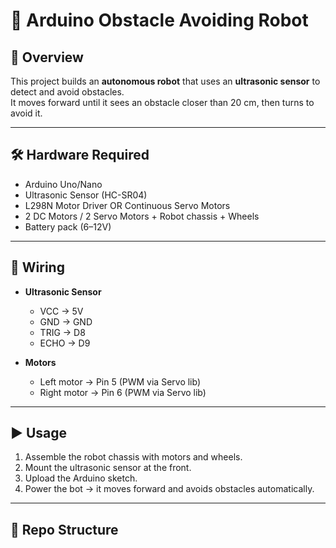 # 🤖 Arduino Obstacle Avoiding Robot

## 📌 Overview
This project builds an **autonomous robot** that uses an **ultrasonic sensor** to detect and avoid obstacles.  
It moves forward until it sees an obstacle closer than 20 cm, then turns to avoid it.

---

## 🛠️ Hardware Required
- Arduino Uno/Nano  
- Ultrasonic Sensor (HC-SR04)  
- L298N Motor Driver OR Continuous Servo Motors  
- 2 DC Motors / 2 Servo Motors + Robot chassis + Wheels  
- Battery pack (6–12V)  

---

## 🔌 Wiring
- **Ultrasonic Sensor**  
  - VCC → 5V  
  - GND → GND  
  - TRIG → D8  
  - ECHO → D9  

- **Motors**  
  - Left motor → Pin 5 (PWM via Servo lib)  
  - Right motor → Pin 6 (PWM via Servo lib)  

---

## ▶️ Usage
1. Assemble the robot chassis with motors and wheels.  
2. Mount the ultrasonic sensor at the front.  
3. Upload the Arduino sketch.  
4. Power the bot → it moves forward and avoids obstacles automatically.  

---

## 📂 Repo Structure
